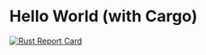 # Hello World (with Cargo)

[![Rust Report Card](https://rust-reportcard.xuri.me/badge/github.com/mohammadzainabbas/rust-from-dust)](https://rust-reportcard.xuri.me/report/github.com/mohammadzainabbas/rust-from-dust)


